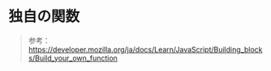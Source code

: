 # 独自の関数

> 参考：https://developer.mozilla.org/ja/docs/Learn/JavaScript/Building_blocks/Build_your_own_function

